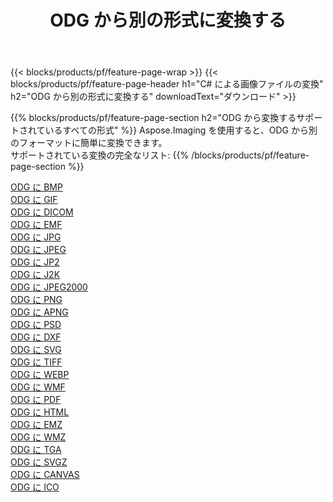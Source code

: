 ﻿---
title: ODG から別の形式に変換する 
weight: 3920
url: /ja/java/conversion/from/odg 
lang: ja
langdirlevel: 2
locales: zh-hans,ja,it,ru,de,es,fr,nl,id,lt,pl,pt,vi,tr,ko,zh-hant,ar,hi,th,sv,cs,uk,he
description: Aspose.Imaging を使用すると、ODG から別のフォーマットに簡単に変換できます
---

{{< blocks/products/pf/feature-page-wrap >}}
{{< blocks/products/pf/feature-page-header h1="C# による画像ファイルの変換" h2="ODG から別の形式に変換する" downloadText="ダウンロード" >}}


{{% blocks/products/pf/feature-page-section  h2="ODG から変換するサポートされているすべての形式" %}}
Aspose.Imaging を使用すると、ODG から別のフォーマットに簡単に変換できます。
<br/>
サポートされている変換の完全なリスト:
{{% /blocks/products/pf/feature-page-section %}}
<div class="container-fluid productfamilypage bg-gray">
    <div class="convertypes bg-gray agp-content section">
        <div class="container">
		<div class="row other-converters">
		    <div class='col-md-2 other-converter remove-lp remove-rp'><a href="/imaging/ja/java/conversion/odg-to-bmp" >ODG に BMP</a></div><div class='col-md-2 other-converter remove-lp remove-rp'><a href="/imaging/ja/java/conversion/odg-to-gif" >ODG に GIF</a></div><div class='col-md-2 other-converter remove-lp remove-rp'><a href="/imaging/ja/java/conversion/odg-to-dicom" >ODG に DICOM</a></div><div class='col-md-2 other-converter remove-lp remove-rp'><a href="/imaging/ja/java/conversion/odg-to-emf" >ODG に EMF</a></div><div class='col-md-2 other-converter remove-lp remove-rp'><a href="/imaging/ja/java/conversion/odg-to-jpg" >ODG に JPG</a></div><div class='col-md-2 other-converter remove-lp remove-rp'><a href="/imaging/ja/java/conversion/odg-to-jpeg" >ODG に JPEG</a></div><div class='col-md-2 other-converter remove-lp remove-rp'><a href="/imaging/ja/java/conversion/odg-to-jp2" >ODG に JP2</a></div><div class='col-md-2 other-converter remove-lp remove-rp'><a href="/imaging/ja/java/conversion/odg-to-j2k" >ODG に J2K</a></div><div class='col-md-2 other-converter remove-lp remove-rp'><a href="/imaging/ja/java/conversion/odg-to-jpeg2000" >ODG に JPEG2000</a></div><div class='col-md-2 other-converter remove-lp remove-rp'><a href="/imaging/ja/java/conversion/odg-to-png" >ODG に PNG</a></div><div class='col-md-2 other-converter remove-lp remove-rp'><a href="/imaging/ja/java/conversion/odg-to-apng" >ODG に APNG</a></div><div class='col-md-2 other-converter remove-lp remove-rp'><a href="/imaging/ja/java/conversion/odg-to-psd" >ODG に PSD</a></div><div class='col-md-2 other-converter remove-lp remove-rp'><a href="/imaging/ja/java/conversion/odg-to-dxf" >ODG に DXF</a></div><div class='col-md-2 other-converter remove-lp remove-rp'><a href="/imaging/ja/java/conversion/odg-to-svg" >ODG に SVG</a></div><div class='col-md-2 other-converter remove-lp remove-rp'><a href="/imaging/ja/java/conversion/odg-to-tiff" >ODG に TIFF</a></div><div class='col-md-2 other-converter remove-lp remove-rp'><a href="/imaging/ja/java/conversion/odg-to-webp" >ODG に WEBP</a></div><div class='col-md-2 other-converter remove-lp remove-rp'><a href="/imaging/ja/java/conversion/odg-to-wmf" >ODG に WMF</a></div><div class='col-md-2 other-converter remove-lp remove-rp'><a href="/imaging/ja/java/conversion/odg-to-pdf" >ODG に PDF</a></div><div class='col-md-2 other-converter remove-lp remove-rp'><a href="/imaging/ja/java/conversion/odg-to-html" >ODG に HTML</a></div><div class='col-md-2 other-converter remove-lp remove-rp'><a href="/imaging/ja/java/conversion/odg-to-emz" >ODG に EMZ</a></div><div class='col-md-2 other-converter remove-lp remove-rp'><a href="/imaging/ja/java/conversion/odg-to-wmz" >ODG に WMZ</a></div><div class='col-md-2 other-converter remove-lp remove-rp'><a href="/imaging/ja/java/conversion/odg-to-tga" >ODG に TGA</a></div><div class='col-md-2 other-converter remove-lp remove-rp'><a href="/imaging/ja/java/conversion/odg-to-svgz" >ODG に SVGZ</a></div><div class='col-md-2 other-converter remove-lp remove-rp'><a href="/imaging/ja/java/conversion/odg-to-canvas" >ODG に CANVAS</a></div><div class='col-md-2 other-converter remove-lp remove-rp'><a href="/imaging/ja/java/conversion/odg-to-ico" >ODG に ICO</a></div>
                </div>
        </div>
    </div>
</div>
<br/>

